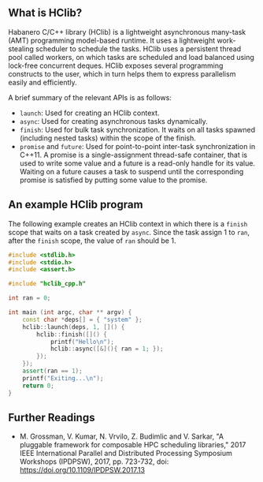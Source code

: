 ## What is HClib?

Habanero C/C++ library (HClib) is a lightweight asynchronous many-task (AMT) programming model-based runtime. It uses a lightweight work-stealing scheduler to schedule the tasks. HClib uses a persistent thread pool called workers, on which tasks are scheduled and load balanced using lock-free concurrent deques. HClib exposes several programming constructs to the user, which in turn helps them to express parallelism easily and efficiently.

A brief summary of the relevant APIs is as follows:


* `launch`: Used for creating an HClib context.
* `async`: Used for creating asynchronous tasks dynamically.
* `finish`: Used for bulk task synchronization. It waits on all tasks spawned (including nested tasks) within the scope of the finish.
* `promise` and `future`: Used for point-to-point inter-task synchronization in C++11. A promise is a single-assignment thread-safe container, that is used to write some value and a future is a read-only handle for its value. Waiting on a future causes a task to suspend until the corresponding promise is satisfied by putting some value to the promise.

## An example HClib program

The following example creates an HClib context in which there is a `finish` scope that waits on a task created by `async`. Since the task assign 1 to `ran`, after the `finish` scope, the value of `ran` should be 1.

``` c++
#include <stdlib.h>
#include <stdio.h>
#include <assert.h>

#include "hclib_cpp.h"

int ran = 0;

int main (int argc, char ** argv) {
    const char *deps[] = { "system" };
    hclib::launch(deps, 1, []() {
        hclib::finish([]() {
            printf("Hello\n");
            hclib::async([&](){ ran = 1; });
        });
    });
    assert(ran == 1);
    printf("Exiting...\n");
    return 0;
}
```

## Further Readings

- M. Grossman, V. Kumar, N. Vrvilo, Z. Budimlic and V. Sarkar, "A pluggable framework for composable HPC scheduling libraries," 2017 IEEE International Parallel and Distributed Processing Symposium Workshops (IPDPSW), 2017, pp. 723-732, doi:  <https://doi.org/10.1109/IPDPSW.2017.13>

